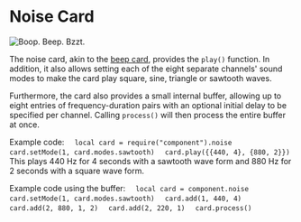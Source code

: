 # Noise Card

![Boop. Beep. Bzzt.](item:computronics:computronics.ocParts@8)

The noise card, akin to the [beep card](beep_card.md), provides the `play()` function. In addition, it also allows setting each of the eight separate channels' sound modes to make the card play square, sine, triangle or sawtooth waves.

Furthermore, the card also provides a small internal buffer, allowing up to eight entries of frequency-duration pairs with an optional initial delay to be specified per channel. Calling `process()` will then process the entire buffer at once.

Example code:
`  local card = require("component").noise`
`  card.setMode(1, card.modes.sawtooth)`
`  card.play({{440, 4}, {880, 2}})`
This plays 440 Hz for 4 seconds with a sawtooth wave form and 880 Hz for 2 seconds with a square wave form.

Example code using the buffer:
`  local card = component.noise`
`  card.setMode(1, card.modes.sawtooth)`
`  card.add(1, 440, 4)`
`  card.add(2, 880, 1, 2)`
`  card.add(2, 220, 1)`
`  card.process()`
